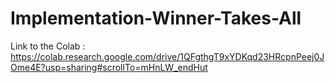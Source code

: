 # Implementation-Winner-Takes-All
Link to the Colab : https://colab.research.google.com/drive/1QFgthgT9xYDKqd23HRcpnPeej0JOme4E?usp=sharing#scrollTo=mHnLW_endHut
